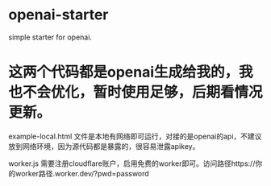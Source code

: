 # openai-starter
simple starter for openai.

# 这两个代码都是openai生成给我的，我也不会优化，暂时使用足够，后期看情况更新。

example-local.html
文件是本地有网络即可运行，对接的是openai的api，不建议放到网络环境，因为源代码都是暴露的，很容易泄露apikey。

worker.js
需要注册cloudflare账户，启用免费的worker即可。访问路径https://你的worker路径.worker.dev/?pwd=password
